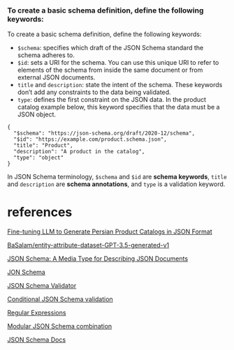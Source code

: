 ### To create a basic schema definition, define the following keywords:

To create a basic schema definition, define the following keywords:

- `$schema`: specifies which draft of the JSON Schema standard the schema adheres to.
- `$id`: sets a URI for the schema. You can use this unique URI to refer to elements of the schema from inside the same document or from external JSON documents.
- `title` and `description`: state the intent of the schema. These keywords don’t add any constraints to the data being validated.
- `type`: defines the first constraint on the JSON data. In the product catalog example below, this keyword specifies that the data must be a JSON object.

```
{
  "$schema": "https://json-schema.org/draft/2020-12/schema",
  "$id": "https://example.com/product.schema.json",
  "title": "Product",
  "description": "A product in the catalog",
  "type": "object"
}

```

In JSON Schema terminology, `$schema` and `$id` are **schema keywords**, `title` and `description` are **schema annotations**, and `type` is a validation keyword.

# references

[ Fine-tuning LLM to Generate Persian Product Catalogs in JSON Format](https://huggingface.co/learn/cookbook/en/fine_tuning_llm_to_generate_persian_product_catalogs_in_json_format)

[BaSalam/entity-attribute-dataset-GPT-3.5-generated-v1](https://huggingface.co/datasets/BaSalam/entity-attribute-dataset-GPT-3.5-generated-v1)

[JSON Schema: A Media Type for Describing JSON Documents](https://json-schema.org/draft/2020-12/json-schema-core)

[JON Schema](https://json-schema.org/learn/getting-started-step-by-step#creating-your-first-schema)

[JSON Schema Validator](https://www.jsonschemavalidator.net/)

[Conditional JSON Schema validation](https://json-schema.org/understanding-json-schema/reference/conditionals)

[Regular Expressions](https://json-schema.org/understanding-json-schema/reference/regular_expressions)

[Modular JSON Schema combination](https://json-schema.org/understanding-json-schema/structuring)

[JSON Schema Docs](https://www.learnjsonschema.com/2020-12/)

